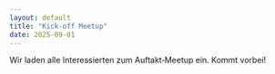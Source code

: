 ```yaml
---
layout: default
title: "Kick-off Meetup"
date: 2025-09-01
---
```

Wir laden alle Interessierten zum Auftakt‑Meetup ein. Kommt vorbei!